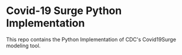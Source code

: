 # Covid-19 Surge Python Implementation

This repo contains the Python Implementation of CDC's Covid19Surge modeling tool.
